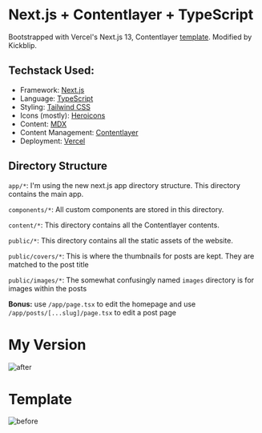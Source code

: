 # Next.js + Contentlayer + TypeScript

Bootstrapped with Vercel's Next.js 13, Contentlayer [template](https://next-contentlayer.vercel.app).  Modified by Kickblip.

## Techstack Used:
- Framework: [Next.js](https://nextjs.org/)
- Language: [TypeScript](https://www.typescriptlang.org/)
- Styling: [Tailwind CSS](https://tailwindcss.com/)
- Icons (mostly): [Heroicons](https://heroicons.com/)
- Content: [MDX](https://mdxjs.com/)
- Content Management: [Contentlayer](https://www.contentlayer.dev/)
- Deployment: [Vercel](https://vercel.com/)


## Directory Structure
`app/*`: I'm using the new next.js app directory structure.  This directory contains the main app.

`components/*`: All custom components are stored in this directory.

`content/*`: This directory contains all the Contentlayer contents.

`public/*`: This directory contains all the static assets of the website.

`public/covers/*`: This is where the thumbnails for posts are kept.  They are matched to the post title

`public/images/*`: The somewhat confusingly named `images` directory is for images within the posts

**Bonus:** use `/app/page.tsx` to edit the homepage and use `/app/posts/[...slug]/page.tsx` to edit a post page

# My Version
![after](https://media.discordapp.net/attachments/1023710494416195686/1112794651649392750/after.png?width=1686&height=920)

# Template
![before](https://media.discordapp.net/attachments/1023710494416195686/1112794854834065549/before.png?width=1686&height=920)
